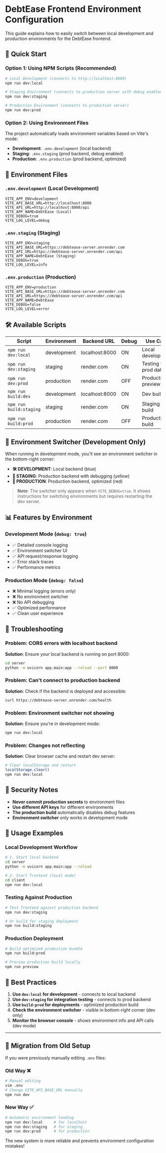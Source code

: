 # DebtEase Frontend Environment Configuration

This guide explains how to easily switch between local development and production environments for the DebtEase frontend.

## 🚀 Quick Start

### Option 1: Using NPM Scripts (Recommended)

```bash
# Local Development (connects to http://localhost:8000)
npm run dev:local

# Staging Environment (connects to production server with debug enabled)
npm run dev:staging

# Production Environment (connects to production server)
npm run dev:prod
```

### Option 2: Using Environment Files

The project automatically loads environment variables based on Vite's mode:

- **Development**: `.env.development` (local backend)
- **Staging**: `.env.staging` (prod backend, debug enabled)
- **Production**: `.env.production` (prod backend, optimized)

## 📁 Environment Files

### `.env.development` (Local Development)
```env
VITE_APP_ENV=development
VITE_API_BASE_URL=http://localhost:8000
VITE_API_URL=http://localhost:8000/api
VITE_APP_NAME=DebtEase (Local)
VITE_DEBUG=true
VITE_LOG_LEVEL=debug
```

### `.env.staging` (Staging)
```env
VITE_APP_ENV=staging
VITE_API_BASE_URL=https://debtease-server.onrender.com
VITE_API_URL=https://debtease-server.onrender.com/api
VITE_APP_NAME=DebtEase (Staging)
VITE_DEBUG=true
VITE_LOG_LEVEL=info
```

### `.env.production` (Production)
```env
VITE_APP_ENV=production
VITE_API_BASE_URL=https://debtease-server.onrender.com
VITE_API_URL=https://debtease-server.onrender.com/api
VITE_APP_NAME=DebtEase
VITE_DEBUG=false
VITE_LOG_LEVEL=error
```

## 🛠️ Available Scripts

| Script | Environment | Backend URL | Debug | Use Case |
|--------|-------------|-------------|-------|----------|
| `npm run dev:local` | development | localhost:8000 | ON | Local development |
| `npm run dev:staging` | staging | render.com | ON | Testing with prod data |
| `npm run dev:prod` | production | render.com | OFF | Production preview |
| `npm run build:dev` | development | localhost:8000 | ON | Dev build |
| `npm run build:staging` | staging | render.com | ON | Staging build |
| `npm run build:prod` | production | render.com | OFF | Production build |

## 🔧 Environment Switcher (Development Only)

When running in development mode, you'll see an environment switcher in the bottom-right corner:

- **🛠️ DEVELOPMENT**: Local backend (blue)
- **🔄 STAGING**: Production backend with debugging (yellow)
- **🚀 PRODUCTION**: Production backend, optimized (red)

> **Note**: The switcher only appears when `VITE_DEBUG=true`. It shows instructions for switching environments but requires restarting the dev server.

## 📊 Features by Environment

### Development Mode (`debug: true`)
- ✅ Detailed console logging
- ✅ Environment switcher UI
- ✅ API request/response logging
- ✅ Error stack traces
- ✅ Performance metrics

### Production Mode (`debug: false`)
- ❌ Minimal logging (errors only)
- ❌ No environment switcher
- ❌ No API debugging
- ✅ Optimized performance
- ✅ Clean user experience

## 🐛 Troubleshooting

### Problem: CORS errors with localhost backend
**Solution**: Ensure your local backend is running on port 8000:
```bash
cd server
python -m uvicorn app.main:app --reload --port 8000
```

### Problem: Can't connect to production backend
**Solution**: Check if the backend is deployed and accessible:
```bash
curl https://debtease-server.onrender.com/health
```

### Problem: Environment switcher not showing
**Solution**: Ensure you're in development mode:
```bash
npm run dev:local
```

### Problem: Changes not reflecting
**Solution**: Clear browser cache and restart dev server:
```bash
# Clear localStorage and restart
localStorage.clear()
npm run dev:local
```

## 🔐 Security Notes

- **Never commit production secrets** to environment files
- **Use different API keys** for different environments
- **The production build** automatically disables debug features
- **Environment switcher** only works in development mode

## 📝 Usage Examples

### Local Development Workflow
```bash
# 1. Start local backend
cd server
python -m uvicorn app.main:app --reload

# 2. Start frontend (local mode)
cd client
npm run dev:local
```

### Testing Against Production
```bash
# Test frontend against production backend
npm run dev:staging

# Or build for staging deployment
npm run build:staging
```

### Production Deployment
```bash
# Build optimized production bundle
npm run build:prod

# Preview production build locally
npm run preview
```

## 🎯 Best Practices

1. **Use `dev:local` for development** - connects to local backend
2. **Use `dev:staging` for integration testing** - connects to prod backend
3. **Use `build:prod` for deployments** - optimized production build
4. **Check the environment switcher** - visible in bottom-right corner (dev only)
5. **Monitor the browser console** - shows environment info and API calls (dev mode)

---

## 🔄 Migration from Old Setup

If you were previously manually editing `.env` files:

### Old Way ❌
```bash
# Manual editing
vim .env
# Change VITE_API_BASE_URL manually
npm run dev
```

### New Way ✅
```bash
# Automatic environment loading
npm run dev:local     # for localhost
npm run dev:staging   # for staging
npm run dev:prod      # for production
```

The new system is more reliable and prevents environment configuration mistakes!